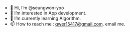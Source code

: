 - 👋 Hi, I’m @seungwon-yoo
- 👀 I’m interested in App development.
- 🌱 I’m currently learning Algorithm.
- 📫 How to reach me : qwer15417@gmail.com. email me.

<!---
seungwon-yoo/seungwon-yoo is a ✨ special ✨ repository because its `README.md` (this file) appears on your GitHub profile.
You can click the Preview link to take a look at your changes.
--->
